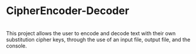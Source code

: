 # CipherEncoder-Decoder
\
This project allows the user to encode and decode text with their own substitution cipher keys, through the use of an input file, output file, and the console.
